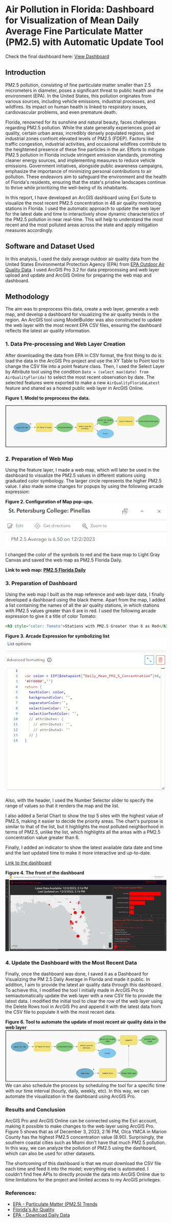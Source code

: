 # Air Pollution in Florida: Dashboard for Visualization of Mean Daily Average Fine Particulate Matter (PM2.5) with Automatic Update Tool
Check the final dashboard here: [View Dashboard](https://arcg.is/1yGzfT)

## Introduction
PM2.5 pollution, consisting of fine particulate matter smaller than 2.5 micrometers in diameter, poses a significant threat to public health and the environment (EPA). In the United States, this pollution originates from various sources, including vehicle emissions, industrial processes, and wildfires. Its impact on human health is linked to respiratory issues, cardiovascular problems, and even premature death.

Florida, renowned for its sunshine and natural beauty, faces challenges regarding PM2.5 pollution. While the state generally experiences good air quality, certain urban areas, incredibly densely populated regions, and industrial zones confront elevated levels of PM2.5 (FDEP). Factors like traffic congestion, industrial activities, and occasional wildfires contribute to the heightened presence of these fine particles in the air. Efforts to mitigate PM2.5 pollution in Florida include stringent emission standards, promoting cleaner energy sources, and implementing measures to reduce vehicle emissions. Government initiatives, alongside public awareness campaigns, emphasize the importance of minimizing personal contributions to air pollution. These endeavors aim to safeguard the environment and the health of Florida's residents, ensuring that the state's pristine landscapes continue to thrive while prioritizing the well-being of its inhabitants.

In this report, I have developed an ArcGIS dashboard using Esri Suite to visualize the most recent PM2.5 concentration in 48 air quality monitoring stations in Florida. I used the automatic approach to update the web layer for the latest date and time to interactively show dynamic characteristics of the PM2.5 pollution in near real-time. This will help to understand the most recent and the most polluted areas across the state and apply mitigation measures accordingly.

## Software and Dataset Used
In this analysis, I used the daily average outdoor air quality data from the United States Environmental Protection Agency (EPA) from [EPA Outdoor Air Quality Data](https://www.epa.gov/outdoor-air-quality-data/download-daily-data). I used ArcGIS Pro 3.2 for data preprocessing and web layer upload and update and ArcGIS Online for preparing the web map and dashboard.

## Methodology
The aim was to preprocess this data, create a web layer, generate a web map, and develop a dashboard for visualizing the air quality trends in the region. An ArcGIS tool using ModelBuilder was also constructed to update the web layer with the most recent EPA CSV files, ensuring the dashboard reflects the latest air quality information.

### 1. Data Pre-processing and Web Layer Creation
After downloading the data from EPA in CSV format, the first thing to do is load the data in the ArcGIS Pro project and use the XY Table to Point tool to change the CSV file into a point feature class. Then, I used the Select Layer by Attribute tool using the condition `Date = (select max(date) from AirQualityFlorida)` to select the most recent observation by date. The selected features were exported to make a new `AirQualityFloridaLatest` feature and shared as a hosted public web layer in ArcGIS Online.

**Figure 1. Model to preprocess the data.**

![Model to preprocess the data](images/Model.png)

### 2. Preparation of Web Map
Using the feature layer, I made a web map, which will later be used in the dashboard to visualize the PM2.5 values in different stations using graduated color symbology. The larger circle represents the higher PM2.5 value. I also made some changes for popups by using the following arcade expression:


**Figure 2. Configuration of Map pop-ups.**
![Configuration of Map pop-ups](images/pop-ups.png)

I changed the color of the symbols to red and the base map to Light Gray Canvas and saved the web map as PM2.5 Florida Daily.

**Link to web map: [PM2.5 Florida Daily](https://arcg.is/0yeO5y0)**

### 3. Preparation of Dashboard
Using the web map I built as the map reference and web layer data, I finally developed a dashboard using the black theme. Apart from the map, I added a list containing the names of all the air quality stations, in which stations with PM2.5 values greater than 6 are in red. I used the following arcade expression to give it a title of color Tomato: 
```html
<h3 style="color: Tomato">Stations with PM2.5 Greater than 6 as Red</h3>
```
**Figure 3. Arcade Expression for symbolizing list**
![Arcade Expression for symbolizing list](images/symbolize.png)

Also, with the header, I used the Number Selector slider to specify the range of values so that it renders the map and the list. 

I also added a Serial Chart to show the top 5 sites with the highest value of PM2.5, making it easier to decide the priority areas. The chart's purpose is similar to that of the list, but it highlights the most polluted neighborhood in terms of PM2.5, unlike the list, which highlights all the areas with a PM2.5 concentration value greater than 6.

Finally, I added an indicator to show the latest available data date and time and the last updated time to make it more interactive and up-to-date.

[Link to the dashboard](https://arcg.is/1yGzfT)

**Figure 4. The front of the dashboard**
![The front of the dashboard](images/final.png)

### 4. Update the Dashboard with the Most Recent Data

Finally, once the dashboard was done, I saved it as a Dashboard for Visualizing the PM 2.5 Daily Average in Florida and made it public. In addition, I aim to provide the latest air quality data through this dashboard. To achieve this, I modified the tool I initially made in ArcGIS Pro to semiautomatically update the web layer with a new CSV file to provide the latest data. I modified the initial tool to clear the row of the web layer using the Delete Rows tool in ArcGIS Pro and append it with the latest data from the CSV file to populate it with the most recent data.

**Figure 6. Tool to automate the update of most recent air quality data in the web layer**
![Tool to automate the update of most recent air quality data in the web layer](images/model2.png)
We can also schedule the process by scheduling the tool for a specific time with our time interval (hourly, daily, weekly, etc). In this way, we can automate the visualization in the dashboard using ArcGIS Pro.

### Results and Conclusion

ArcGIS Pro and ArcGIS Online can be connected using the Esri account, making it possible to make changes to the web layer using ArcGIS Pro. Figure 5 shows that as of December 3, 2023, 2:16 PM, Olca YMCA in Marion County has the highest PM2.5 concentration value (8.90). Surprisingly, the southern coastal cities such as Miami don’t have that much PM2.5 pollution. In this way, we can analyze the pollution of PM2.5 using the dashboard, which can also be used for other datasets.

The shortcoming of this dashboard is that we must download the CSV file each time and feed it into the model; everything else is automated. I couldn’t find free APIs to directly provide the data into ArcGIS Online due to time limitations for the project and limited access to my ArcGIS privileges.

### References:

- [EPA - Particulate Matter (PM2.5) Trends](https://www.epa.gov/air-trends/particulate-matter-pm25-trends)
- [Florida's Air Quality](https://floridadep.gov/air/air-monitoring/content/floridas-air-quality)
- [EPA - Download Daily Data](https://www.epa.gov/outdoor-air-quality-data/download-daily-data)


